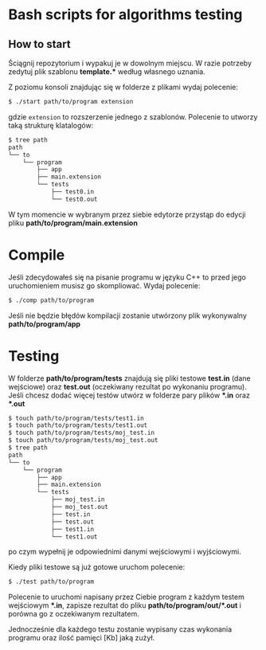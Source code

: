 # Bash scripts for algorithms testing

How to start
------------
Ściągnij repozytorium i wypakuj je w dowolnym miejscu. W razie potrzeby zedytuj plik szablonu **template.\*** według własnego uznania.

Z poziomu konsoli znajdując się w folderze z plikami wydaj polecenie:
```sh
$ ./start path/to/program extension
```
gdzie `extension` to rozszerzenie jednego z szablonów.
Polecenie to utworzy taką strukturę klatalogów:
```sh
$ tree path
path
└── to
    └── program
        ├── app
        ├── main.extension
        └── tests
            ├── test0.in
            └── test0.out
```

W tym momencie w wybranym przez siebie edytorze przystąp do edycji pliku **path/to/program/main.extension**

# Compile
Jeśli zdecydowałeś się na pisanie programu w języku C++ to przed jego uruchomieniem musisz go skompliować. Wydaj polecenie:
```sh
$ ./comp path/to/program
```
Jeśli nie będzie błędów kompilacji zostanie utwórzony plik wykonywalny **path/to/program/app**

# Testing
W folderze **path/to/program/tests** znajdują się pliki testowe **test.in** (dane wejściowe) oraz **test.out** (oczekiwany rezultat po wykonaniu programu). Jeśli chcesz dodać więcej testów utwórz w folderze pary plików **\*.in** oraz **\*.out**
```sh
$ touch path/to/program/tests/test1.in
$ touch path/to/program/tests/test1.out
$ touch path/to/program/tests/moj_test.in
$ touch path/to/program/tests/moj_test.out
$ tree path
path
└── to
    └── program
        ├── app
        ├── main.extension
        └── tests
            ├── moj_test.in
            ├── moj_test.out
            ├── test.in
            ├── test.out
            ├── test1.in
            └── test1.out
```
po czym wypełnij je odpowiednimi danymi wejściowymi i wyjściowymi.

Kiedy pliki testowe są już gotowe uruchom polecenie:
```sh
$ ./test path/to/program
```
Polecenie to uruchomi napisany przez Ciebie program z każdym testem wejściowym **\*.in**, zapisze rezultat do pliku **path/to/program/out/\*.out** i porówna go z oczekiwanym rezultatem.

Jednocześnie dla każdego testu zostanie wypisany czas wykonania programu oraz ilość pamięci [Kb] jaką zużył.
